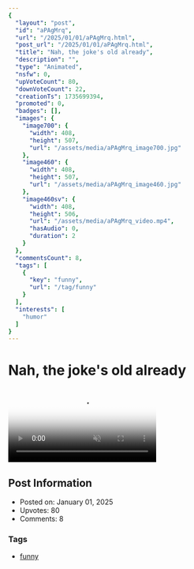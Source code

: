 ```yaml
---
{
  "layout": "post",
  "id": "aPAgMrq",
  "url": "/2025/01/01/aPAgMrq.html",
  "post_url": "/2025/01/01/aPAgMrq.html",
  "title": "Nah, the joke's old already",
  "description": "",
  "type": "Animated",
  "nsfw": 0,
  "upVoteCount": 80,
  "downVoteCount": 22,
  "creationTs": 1735699394,
  "promoted": 0,
  "badges": [],
  "images": {
    "image700": {
      "width": 408,
      "height": 507,
      "url": "/assets/media/aPAgMrq_image700.jpg"
    },
    "image460": {
      "width": 408,
      "height": 507,
      "url": "/assets/media/aPAgMrq_image460.jpg"
    },
    "image460sv": {
      "width": 408,
      "height": 506,
      "url": "/assets/media/aPAgMrq_video.mp4",
      "hasAudio": 0,
      "duration": 2
    }
  },
  "commentsCount": 8,
  "tags": [
    {
      "key": "funny",
      "url": "/tag/funny"
    }
  ],
  "interests": [
    "humor"
  ]
}
---
```


# Nah, the joke's old already

<video controls playsinline loop muted poster="/assets/media/aPAgMrq_image460.jpg">
  <source src="/assets/media/aPAgMrq_video.mp4" type="video/mp4">
  Your browser does not support the video tag.
</video>

## Post Information

- Posted on: January 01, 2025
- Upvotes: 80
- Comments: 8

### Tags

- [funny](/tag/funny)
